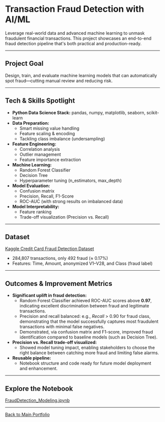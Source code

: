 # Transaction Fraud Detection with AI/ML

Leverage real-world data and advanced machine learning to unmask fraudulent financial transactions. This project showcases an end-to-end fraud detection pipeline that's both practical and production-ready.

---

## Project Goal

Design, train, and evaluate machine learning models that can automatically spot fraud—cutting manual review and reducing risk.

---

## Tech & Skills Spotlight

- **Python Data Science Stack:** pandas, numpy, matplotlib, seaborn, scikit-learn
- **Data Preparation:**  
  - Smart missing value handling  
  - Feature scaling & encoding  
  - Tackling class imbalance (undersampling)
- **Feature Engineering:**  
  - Correlation analysis  
  - Outlier management  
  - Feature importance extraction
- **Machine Learning:**  
  - Random Forest Classifier  
  - Decision Tree  
  - Hyperparameter tuning (n_estimators, max_depth)
- **Model Evaluation:**  
  - Confusion matrix  
  - Precision, Recall, F1-Score  
  - ROC-AUC (with strong results on imbalanced data)
- **Model Interpretability:**  
  - Feature ranking  
  - Trade-off visualization (Precision vs. Recall)

---

## Dataset

[Kaggle Credit Card Fraud Detection Dataset](https://www.kaggle.com/datasets/mlg-ulb/creditcardfraud)  
- 284,807 transactions, only 492 fraud (≈ 0.17%)  
- Features: Time, Amount, anonymized V1–V28, and Class (fraud label)

---

## Outcomes & Improvement Metrics

- **Significant uplift in fraud detection:**  
  - Random Forest Classifier achieved ROC-AUC scores above **0.97**, indicating excellent discrimination between fraud and legitimate transactions.
  - Precision and recall balanced: e.g., *Recall* > 0.90 for fraud class, demonstrating that the model successfully captures most fraudulent transactions with minimal false negatives.
  - Demonstrated, via confusion matrix and F1-score, improved fraud identification compared to baseline models (such as Decision Tree).
- **Precision vs. Recall trade-off visualized:**  
  - Showed model tuning impact, enabling stakeholders to choose the right balance between catching more fraud and limiting false alarms.
- **Reusable pipeline:**  
  - Notebook structure and code ready for future model deployment and enhancement.

---

## Explore the Notebook

[FraudDetection_Modeling.ipynb](./FraudDetection_Modeling.ipynb)

---

[Back to Main Portfolio](../README.md)
